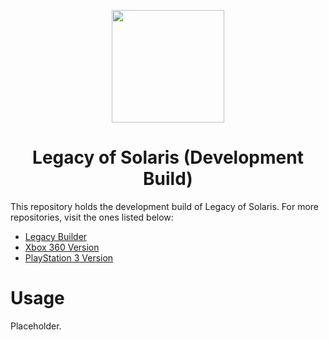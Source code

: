<p align="center">
    <a href="https://github.com/LostLegacyTeam/LoS-Mod_Files_X/blob/master/">
        <img height="180px" src="https://github.com/LostLegacyTeam/LoS-Mod_Files_X/blob/master/logo.png" />
    </a>
</p>

<h1 align="center">Legacy of Solaris (Development Build)</h1>

This repository holds the development build of Legacy of Solaris. For more repositories, visit the ones listed below:
- [Legacy Builder](https://github.com/lost-legacy-team/Legacy-Builder)
- [Xbox 360 Version](https://github.com/LostLegacyTeam/LoS-Mod_Files_X)
- [PlayStation 3 Version](https://github.com/LostLegacyTeam/LoS-Mod_Files_PS)

# Usage
Placeholder.
